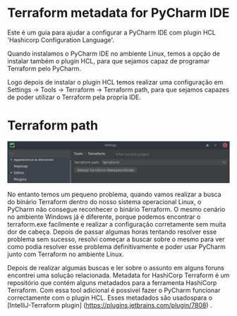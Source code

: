 # Terraform metadata for PyCharm IDE

Este é um guia para ajudar a configurar a PyCharm IDE com plugin HCL 'Hashicorp Configuration Language'.

Quando instalamos o PyCharm IDE no ambiente Linux, temos a opção de instalar também o plugin HCL, para que sejamos capaz de programar Terraform pelo PyCharm.

Logo depois de instalar o plugin HCL temos realizar uma configuração em Settings -> Tools -> Terraform -> Terraform path, para que sejamos capazes de poder utilizar o Terraform pela propría IDE.

# Terraform path
![terraform path](images/terraform_path.png)

No entanto temos um pequeno problema, quando vamos realizar a busca do binário Terraform dentro do nosso sistema operacional Linux, o PyCharm não consegue reconhecer o binário Terraform. O mesmo
cenário no ambiente Windows já é diferente, porque podemos encontrar o terraform.exe facilmente e realizar a configuração corretamente sem muita dor de cabeça. Depois de passar algumas horas 
tentando resolver esse problema sem sucesso, resolvi começar a buscar sobre o mesmo para ver como podia resolver esse problema definitivamente e poder usar PyCharm junto com Terraform no ambiente Linux.

Depois de realizar algumas buscas e ler sobre o assunto em alguns foruns encontrei uma solução relacionada. Metadata for HashiCorp Terraform é um repositório que contém alguns metadados para a 
ferramenta HashiCorp Terraform. Com essa tool adicional é possivel fazer o PyCharm funcionar correctamente com o plugin HCL. Esses metadados são usados ​​para o [IntelliJ-Terraform plugin] (https://plugins.jetbrains.com/plugin/7808) .
